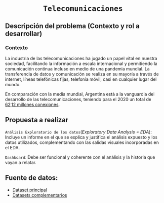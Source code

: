 # <h1 align="center">**`Telecomunicaciones`**</h1>

## **Descripción del problema (Contexto y rol a desarrollar)**

### **Contexto**
La industria de las telecomunicaciones ha jugado un papel vital en nuestra sociedad, facilitando la información a escala internacional y permitiendo la comunicación continua incluso en medio de una pandemia mundial. La transferencia de datos y comunicación se realiza en su mayoría a través de internet, líneas telefónicas fijas, telefonía móvil, casi en cualquier lugar del mundo. 

En comparación con la media mundial, Argentina está a la vanguardia del desarrollo de las telecomunicaciones, teniendo para el 2020 un total de [62,12 millones conexiones](https://www.datosmundial.com/america/argentina/telecomunicacion.php). 


## **Propuesta a realizar**

`Análisis Exploratorio de los datos`(_Exploratory Data Analysis = EDA_):
Incluye un informe en el que se explica y justifica el análisis expuesto y los datos utilizados, complementando con las salidas visuales incorporadas en el EDA.

`Dashboard`:
Debe ser funcional y coherente con el análisis y la historia que vayan a relatar.

## Fuente de datos:
- [Dataset principal](https://datosabiertos.enacom.gob.ar/dashboards/20000/acceso-a-internet/)
- [Datasets complementarios](https://datosabiertos.enacom.gob.ar/home)





